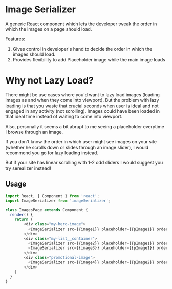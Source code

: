 # Image Serializer
A generic React component which lets the developer tweak the order in which the images on a page should load.

Features:
1. Gives control in developer's hand to decide the order in which the images should load.
2. Provides flexibility to add Placeholder image while the main image loads

# Why not Lazy Load?
There might be use cases where you'd want to lazy load images (loading images as and when they come into viewport). But the problem with lazy loading is that you waste that crucial seconds when user is ideal and not engaged in any activity (not scrolling). Images could have been loaded in that ideal time instead of waiting to come into viewport.

Also, personally it seems a bit abrupt to me seeing a placeholder everytime I browse through an image.

If you don't know the order in which user might see images on your site (whether he scrolls down or slides through an image slider), I would recommend you go for lazy loading instead.

But if your site has linear scrolling with 1-2 odd sliders I would suggest you try serealizer instead!

Usage
-----

```javascript
import React, { Component } from 'react';
import ImageSerializer from 'imageSerializer';

class ImagesPage extends Component {
  render() {
    return (
        <div class="my-hero-image">
          <ImageSerializer src={{image1}} placeholder={{pImage1}} order="1"/>
        </div>
        <div class="my-list__container">
          <ImageSerializer src={{image2}} placeholder={{pImage1}} order="2"/>
          <ImageSerializer src={{image3}} placeholder={{pImage1}} order="2"/>
        </div>
        <div class="promotional-image">
          <ImageSerializer src={{image4}} placeholder={{pImage2}} order="3"/>
        </div>
    )
  }
}
```
